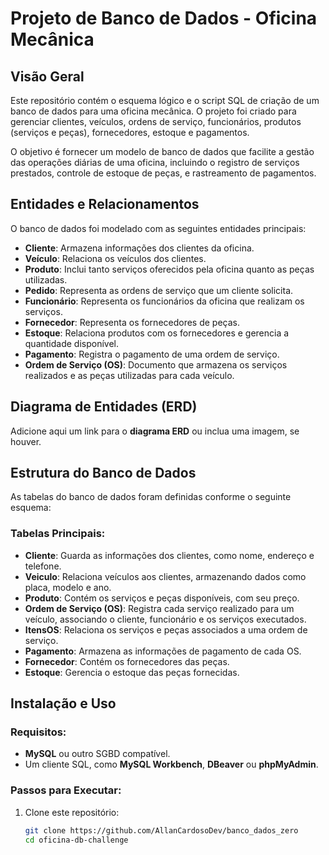 # Projeto de Banco de Dados - Oficina Mecânica

## Visão Geral

Este repositório contém o esquema lógico e o script SQL de criação de um banco de dados para uma oficina mecânica. O projeto foi criado para gerenciar clientes, veículos, ordens de serviço, funcionários, produtos (serviços e peças), fornecedores, estoque e pagamentos.

O objetivo é fornecer um modelo de banco de dados que facilite a gestão das operações diárias de uma oficina, incluindo o registro de serviços prestados, controle de estoque de peças, e rastreamento de pagamentos.

## Entidades e Relacionamentos

O banco de dados foi modelado com as seguintes entidades principais:

- **Cliente**: Armazena informações dos clientes da oficina.
- **Veículo**: Relaciona os veículos dos clientes.
- **Produto**: Inclui tanto serviços oferecidos pela oficina quanto as peças utilizadas.
- **Pedido**: Representa as ordens de serviço que um cliente solicita.
- **Funcionário**: Representa os funcionários da oficina que realizam os serviços.
- **Fornecedor**: Representa os fornecedores de peças.
- **Estoque**: Relaciona produtos com os fornecedores e gerencia a quantidade disponível.
- **Pagamento**: Registra o pagamento de uma ordem de serviço.
- **Ordem de Serviço (OS)**: Documento que armazena os serviços realizados e as peças utilizadas para cada veículo.

## Diagrama de Entidades (ERD)

Adicione aqui um link para o **diagrama ERD** ou inclua uma imagem, se houver.

## Estrutura do Banco de Dados

As tabelas do banco de dados foram definidas conforme o seguinte esquema:

### Tabelas Principais:

- **Cliente**: Guarda as informações dos clientes, como nome, endereço e telefone.
- **Veiculo**: Relaciona veículos aos clientes, armazenando dados como placa, modelo e ano.
- **Produto**: Contém os serviços e peças disponíveis, com seu preço.
- **Ordem de Serviço (OS)**: Registra cada serviço realizado para um veículo, associando o cliente, funcionário e os serviços executados.
- **ItensOS**: Relaciona os serviços e peças associados a uma ordem de serviço.
- **Pagamento**: Armazena as informações de pagamento de cada OS.
- **Fornecedor**: Contém os fornecedores das peças.
- **Estoque**: Gerencia o estoque das peças fornecidas.

## Instalação e Uso

### Requisitos:

- **MySQL** ou outro SGBD compatível.
- Um cliente SQL, como **MySQL Workbench**, **DBeaver** ou **phpMyAdmin**.

### Passos para Executar:

1. Clone este repositório:
   ```bash
   git clone https://github.com/AllanCardosoDev/banco_dados_zero
   cd oficina-db-challenge
   ```
